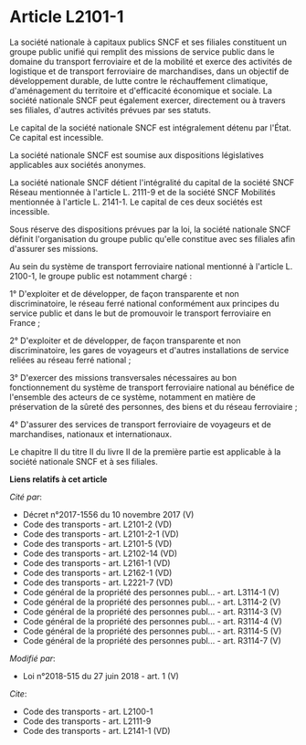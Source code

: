 # Article L2101-1

La société nationale à capitaux publics SNCF et ses filiales constituent un groupe public unifié qui remplit des missions de
service public dans le domaine du transport ferroviaire et de la mobilité et exerce des activités de logistique et de
transport ferroviaire de marchandises, dans un objectif de développement durable, de lutte contre le réchauffement
climatique, d'aménagement du territoire et d'efficacité économique et sociale. La société nationale SNCF peut également
exercer, directement ou à travers ses filiales, d'autres activités prévues par ses statuts.

Le capital de la société nationale SNCF est intégralement détenu par l'État. Ce capital est incessible.

La société nationale SNCF est soumise aux dispositions législatives applicables aux sociétés anonymes.

La société nationale SNCF détient l'intégralité du capital de la société SNCF Réseau mentionnée à l'article L. 2111-9 et de
la société SNCF Mobilités mentionnée à l'article L. 2141-1. Le capital de ces deux sociétés est incessible.

Sous réserve des dispositions prévues par la loi, la société nationale SNCF définit l'organisation du groupe public qu'elle
constitue avec ses filiales afin d'assurer ses missions.

Au sein du système de transport ferroviaire national mentionné à l'article L. 2100-1, le groupe public est notamment chargé :

1° D'exploiter et de développer, de façon transparente et non discriminatoire, le réseau ferré national conformément aux
principes du service public et dans le but de promouvoir le transport ferroviaire en France ;

2° D'exploiter et de développer, de façon transparente et non discriminatoire, les gares de voyageurs et d'autres
installations de service reliées au réseau ferré national ;

3° D'exercer des missions transversales nécessaires au bon fonctionnement du système de transport ferroviaire national au
bénéfice de l'ensemble des acteurs de ce système, notamment en matière de préservation de la sûreté des personnes, des biens
et du réseau ferroviaire ;

4° D'assurer des services de transport ferroviaire de voyageurs et de marchandises, nationaux et internationaux.

Le chapitre II du titre II du livre II de la première partie est applicable à la société nationale SNCF et à ses filiales.

**Liens relatifs à cet article**

_Cité par_:

  - Décret n°2017-1556 du 10 novembre 2017 (V)
  - Code des transports - art. L2101-2 (VD)
  - Code des transports - art. L2101-2-1 (VD)
  - Code des transports - art. L2101-5 (VD)
  - Code des transports - art. L2102-14 (VD)
  - Code des transports - art. L2161-1 (VD)
  - Code des transports - art. L2162-1 (VD)
  - Code des transports - art. L2221-7 (VD)
  - Code général de la propriété des personnes publ... - art. L3114-1 (V)
  - Code général de la propriété des personnes publ... - art. L3114-2 (V)
  - Code général de la propriété des personnes publ... - art. R3114-3 (V)
  - Code général de la propriété des personnes publ... - art. R3114-4 (V)
  - Code général de la propriété des personnes publ... - art. R3114-5 (V)
  - Code général de la propriété des personnes publ... - art. R3114-7 (V)

_Modifié par_:

  - Loi n°2018-515 du 27 juin 2018 - art. 1 (V)

_Cite_:

  - Code des transports - art. L2100-1
  - Code des transports - art. L2111-9
  - Code des transports - art. L2141-1 (VD)
